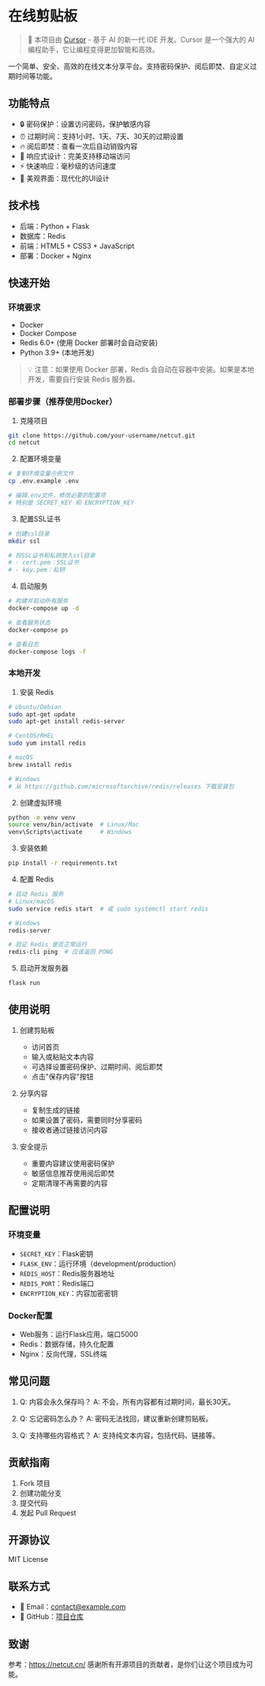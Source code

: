 # 在线剪贴板

> 🎯 本项目由 [Cursor](https://cursor.sh/) - 基于 AI 的新一代 IDE 开发。Cursor 是一个强大的 AI 编程助手，它让编程变得更加智能和高效。

一个简单、安全、高效的在线文本分享平台。支持密码保护、阅后即焚、自定义过期时间等功能。

## 功能特点

- 🔒 密码保护：设置访问密码，保护敏感内容
- ⏰ 过期时间：支持1小时、1天、7天、30天的过期设置
- 🔥 阅后即焚：查看一次后自动销毁内容
- 📱 响应式设计：完美支持移动端访问
- ⚡ 快速响应：毫秒级的访问速度
- 🎨 美观界面：现代化的UI设计

## 技术栈

- 后端：Python + Flask
- 数据库：Redis
- 前端：HTML5 + CSS3 + JavaScript
- 部署：Docker + Nginx

## 快速开始

### 环境要求

- Docker
- Docker Compose
- Redis 6.0+ (使用 Docker 部署时会自动安装)
- Python 3.9+ (本地开发)

> 💡 注意：如果使用 Docker 部署，Redis 会自动在容器中安装。如果是本地开发，需要自行安装 Redis 服务器。

### 部署步骤（推荐使用Docker）

1. 克隆项目
```bash
git clone https://github.com/your-username/netcut.git
cd netcut
```

2. 配置环境变量
```bash
# 复制环境变量示例文件
cp .env.example .env

# 编辑.env文件，修改必要的配置项
# 特别是 SECRET_KEY 和 ENCRYPTION_KEY
```

3. 配置SSL证书
```bash
# 创建ssl目录
mkdir ssl

# 将SSL证书和私钥放入ssl目录
# - cert.pem：SSL证书
# - key.pem：私钥
```

4. 启动服务
```bash
# 构建并启动所有服务
docker-compose up -d

# 查看服务状态
docker-compose ps

# 查看日志
docker-compose logs -f
```

### 本地开发

1. 安装 Redis
```bash
# Ubuntu/Debian
sudo apt-get update
sudo apt-get install redis-server

# CentOS/RHEL
sudo yum install redis

# macOS
brew install redis

# Windows
# 从 https://github.com/microsoftarchive/redis/releases 下载安装包
```

2. 创建虚拟环境
```bash
python -m venv venv
source venv/bin/activate  # Linux/Mac
venv\Scripts\activate     # Windows
```

3. 安装依赖
```bash
pip install -r requirements.txt
```

4. 配置 Redis
```bash
# 启动 Redis 服务
# Linux/macOS
sudo service redis start  # 或 sudo systemctl start redis

# Windows
redis-server

# 验证 Redis 是否正常运行
redis-cli ping  # 应该返回 PONG
```

5. 启动开发服务器
```bash
flask run
```

## 使用说明

1. 创建剪贴板
   - 访问首页
   - 输入或粘贴文本内容
   - 可选择设置密码保护、过期时间、阅后即焚
   - 点击"保存内容"按钮

2. 分享内容
   - 复制生成的链接
   - 如果设置了密码，需要同时分享密码
   - 接收者通过链接访问内容

3. 安全提示
   - 重要内容建议使用密码保护
   - 敏感信息推荐使用阅后即焚
   - 定期清理不再需要的内容

## 配置说明

### 环境变量

- `SECRET_KEY`：Flask密钥
- `FLASK_ENV`：运行环境（development/production）
- `REDIS_HOST`：Redis服务器地址
- `REDIS_PORT`：Redis端口
- `ENCRYPTION_KEY`：内容加密密钥

### Docker配置

- Web服务：运行Flask应用，端口5000
- Redis：数据存储，持久化配置
- Nginx：反向代理，SSL终端

## 常见问题

1. Q: 内容会永久保存吗？
   A: 不会，所有内容都有过期时间，最长30天。

2. Q: 忘记密码怎么办？
   A: 密码无法找回，建议重新创建剪贴板。

3. Q: 支持哪些内容格式？
   A: 支持纯文本内容，包括代码、链接等。

## 贡献指南

1. Fork 项目
2. 创建功能分支
3. 提交代码
4. 发起 Pull Request

## 开源协议

MIT License

## 联系方式

- 📧 Email：contact@example.com
- 💬 GitHub：[项目仓库](https://github.com/your-username/netcut)

## 致谢

参考：https://netcut.cn/
感谢所有开源项目的贡献者，是你们让这个项目成为可能。 
